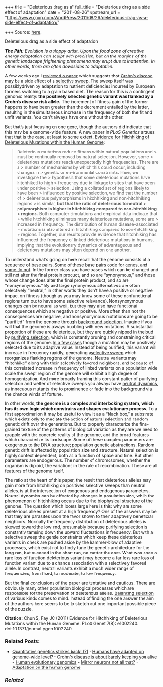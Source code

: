 +++
title = "Deleterious drag as a"
full_title = "Deleterious drag as a side effect of adaptation"
date = "2011-08-26"
upstream_url = "https://www.gnxp.com/WordPress/2011/08/26/deleterious-drag-as-a-side-effect-of-adaptation/"

+++
Source: [here](https://www.gnxp.com/WordPress/2011/08/26/deleterious-drag-as-a-side-effect-of-adaptation/).

Deleterious drag as a side effect of adaptation

***The Pith:** Evolution is a sloppy artist. Upon the focal zone of creative energy adaptation can sculpt with precision, but on the margins of the genetic landscape frightening phenomena may erupt due to inattention. In other words, there are often downsides to adaptation.*

A few weeks ago I [reviewed a paper](http://blogs.discovermagazine.com/gnxp/2011/08/crohns-disease-is-about-barely-keeping-you-alive/) which suggests that [Crohn’s disease](https://en.wikipedia.org/wiki/Crohn's_disease) may be a side effect of a [selective sweep](https://en.wikipedia.org/wiki/Selective_sweep). The sweep itself was possiblydriven by adaptation to nutrient deficiencies incurred by European farmers switching to a grain based diet. The reason for this is a contingent genomic reality: **the positively selected genetic variant was flanked by a Crohn’s disease risk allele.** The increment of fitness gain of the former happens to have been greater than the decrement entailed by the latter, resulting in the simultaneous increase in the frequency of both the fit and unfit variants. You can’t always have one without the other.

But that’s just focusing on one gene, though the authors did indicate that this may be a genome-wide feature. A new paper in *PLoS Genetics* argues that that is the case, at least to some extent. [Evidence for Hitchhiking of Deleterious Mutations within the Human Genome](http://www.plosgenetics.org/article/info%3Adoi%2F10.1371%2Fjournal.pgen.1002240):

> Deleterious mutations reduce fitness within natural populations and > must be continually removed by natural selection. However, some > deleterious mutations reach unexpectedly high frequencies. There are a > number of mechanisms by which this could occur, including changes in > genetic or environmental constraints. Here, we investigate the > hypothesis that some deleterious mutations have hitchhiked to high > frequency due to linkage to sites that have been under positive > selection. Using a collated set of regions likely to have been > influenced by positive selection, we find that the number of > deleterious polymorphisms in hitchhiking and non-hitchhiking regions > is similar, **but that the ratio of deleterious to neutral > polymorphism is higher in hitchhiking compared to non-hitchhiking > regions.** Both computer simulations and empirical data indicate that > while hitchhiking eliminates many deleterious mutations, some are > increased in frequency. The distribution of human disease-associated > mutations is also altered in hitchhiking compared to non-hitchhiking > regions. Together, our results provide evidence that hitchhiking has influenced the frequency of linked deleterious mutations in humans, implying that the evolutionary dynamics of advantageous and deleterious mutations may often depend on one another.

To understand what’s going on here recall that the genome consists of a sequence of base pairs. Some of these base pairs code for genes, and [some do not](https://en.wikipedia.org/wiki/Intergenic_region). In the former class you have bases which can be changed and still not alter the final protein product, and so are “synonymous,” and those whose change does alter the final protein product, and so are “nonsynonymous.” By and large synonymous alternatives are often selectively “neutral,” in other words they don’t have a positive or negative impact on fitness (though as you may know some of these nonfunctional regions turn out to have some selective relevance). Nonsynonymous changes can be neutral as well, but they may also have functional consequences which are negative or positive. More often than not the consequences are negative, and nonsynonymous mutations are going to be “purified” from the genome through [background selection](https://en.wikipedia.org/wiki/Background_selection). Imagine if you will that the genome is always bubbling with new mutations. A substantial proportion of these are deleterious, but they are quickly nipped in the bud by [purifying selection](https://en.wikipedia.org/wiki/Background_selection), which is constantly pruning and constraining critical regions of the genome. [In a few cases](https://en.wikipedia.org/wiki/Lactase#Genetic_expression_and_regulation) though a mutation may be positively selected due to its adaptive value. Instead of being purified, this variant will increase in frequency rapidly, generating a[selective sweep](https://en.wikipedia.org/wiki/Selective_sweep) which reorganizes flanking regions of the genome. Neutral variants may “hitchhike” along with their selectively favored neighbors, and because of this correlated increase in frequency of linked variants on a population wide scale the swept region of the genome will exhibit a high degree of homogenization. And more broadly framing this constant patter of purifying selection and welter of selective sweeps you always have [neutral dynamics](https://en.wikipedia.org/wiki/Neutral_theory_of_molecular_evolution), as innocuous mutants rise to prominence or fade into the background via the chance winds of fortune.

In other words, **the genome is a complex and interlocking system, which has its own logic which constrains and shapes evolutionary process**. To a first approximation it may be useful to view it as a “black box,” a substrate which exists only to mediate the action of natural selection and random genetic drift over the generations. But to properly characterize the fine-grained texture of the patterns of biological variation as they are we need to grapple with the concrete reality of the genome, and the broad features which characterize its landscape. Some of these complex parameters are exogenous to the DNA structure; population genetic abstractions. Random genetic drift is affected by population size and structure. Natural selection is highly context dependent, both as a function of space and time. But other parameters are endogenous. The number of chromosomes, whether the organism is diploid, the variations in the rate of recombination. These are all features of the genome itself.

The ratio at the heart of this paper, the result that deleterious alleles may gain more from hitchhiking on positives selective sweeps than neutral alleles, is at the intersection of exogenous and endogenous parameters. Neutral dynamics can be effected by changes in population size, while the phenomenon of hitchhiking occurs due to the biophysical structure of the genome. The question which looms large here is this: why are some deleterious alleles present at a high frequency? One of the answers may be that they are parasites upon the favor shown to their adaptively beneficial neighbors. Normally the frequency distribution of deleterious alleles is skewed toward the low end, presumably because purifying selection is constantly tamping down the upward fluctuations in frequency. But with a selective sweep the gentle constraints which keep these deleterious variants in check are pushed aside by the hammer-blow of adaptive processes, which exist not to finely tune the genetic architecture for the long run, but succeed in the short run, no matter the cost. What was once a rare loss of function deleterious variant may become a far less rare loss of function variant due to a chance association with a selectively favored allele. In contrast, neutral variants exhibit a much wider range of frequencies, from fixed, to moderate, to low frequency.

But the final conclusions of the paper are tentative and cautious. There are obviously many other population biological processes which are responsible for the preservation of deleterious alleles. [Balancing selection](https://en.wikipedia.org/wiki/Balancing_selection) of various kinds comes to mind. Instead of finding the one answer the aim of the authors here seems to be to sketch out one important possible piece of the puzzle.

**Citation:** Chun S, Fay JC (2011) Evidence for Hitchhiking of Deleterious Mutations within the Human Genome. PLoS Genet 7(8): e1002240. doi:10.1371/journal.pgen.1002240

### Related Posts:

- [Quantitative genetics strikes back!
  (?)](https://www.gnxp.com/WordPress/2010/02/27/quantitative-genetics-strikes-back/) - [Humans have adapted on genome-wide
  level?](https://www.gnxp.com/WordPress/2009/01/16/humans-have-adapted-on-genome-wide-level/) - [Crohn's disease is about barely keeping you
  alive](https://www.gnxp.com/WordPress/2011/08/10/crohns-disease-is-about-barely-keeping-you-alive/) - [Human evolutionary
  genomics](https://www.gnxp.com/WordPress/2007/10/09/human-evolutionary-genomics/) - [Mirror neurons not all
  that?](https://www.gnxp.com/WordPress/2009/06/02/mirror-neurons-not-all-that/) - [Adaptation on the human
  genome](https://www.gnxp.com/WordPress/2007/06/04/adaptation-on-the-human-genome/)

### *Related*

[](https://www.addtoany.com/add_to/facebook?linkurl=https%3A%2F%2Fwww.gnxp.com%2FWordPress%2F2011%2F08%2F26%2Fdeleterious-drag-as-a-side-effect-of-adaptation%2F&linkname=Deleterious%20drag%20as%20a%20side%20effect%20of%20adaptation "Facebook")[](https://www.addtoany.com/add_to/twitter?linkurl=https%3A%2F%2Fwww.gnxp.com%2FWordPress%2F2011%2F08%2F26%2Fdeleterious-drag-as-a-side-effect-of-adaptation%2F&linkname=Deleterious%20drag%20as%20a%20side%20effect%20of%20adaptation "Twitter")[](https://www.addtoany.com/add_to/email?linkurl=https%3A%2F%2Fwww.gnxp.com%2FWordPress%2F2011%2F08%2F26%2Fdeleterious-drag-as-a-side-effect-of-adaptation%2F&linkname=Deleterious%20drag%20as%20a%20side%20effect%20of%20adaptation "Email")[](https://www.addtoany.com/share)
